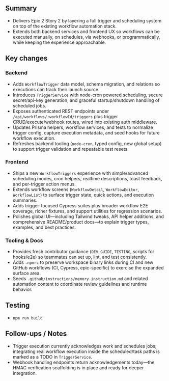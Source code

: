 ## Summary
- Delivers Epic 2 Story 2 by layering a full trigger and scheduling system on top of the existing workflow automation stack.
- Extends both backend services and frontend UX so workflows can be executed manually, on schedules, via webhooks, or programmatically, while keeping the experience approachable.

## Key changes
### Backend
- Adds `WorkflowTrigger` data model, schema migration, and relations so executions can track their launch source.
- Introduces `TriggerService` with node-cron powered scheduling, secure secret/api-key generation, and graceful startup/shutdown handling of scheduled jobs.
- Exposes authenticated REST endpoints under `/api/workflows/:workflowId/triggers` plus trigger CRUD/execute/webhook routes, wired into existing auth middleware.
- Updates Prisma helpers, workflow services, and tests to normalize trigger config, capture execution metadata, and seed hooks for future workflow execution.
- Refreshes backend tooling (`node-cron`, typed config, new global setup) to support trigger validation and repeatable test resets.

### Frontend
- Ships a new `WorkflowTriggers` experience with simple/advanced scheduling modes, cron helpers, realtime descriptions, toast feedback, and per-trigger action menus.
- Extends workflow screens (`WorkflowDetail`, `WorkflowEditor`, `WorkflowList`) to surface trigger state, quick actions, and execution summaries.
- Adds trigger-focused Cypress suites plus broader workflow E2E coverage, richer fixtures, and support utilities for regression scenarios.
- Polishes global UI—including Tailwind tweaks, API helper additions, and comprehensive README/product docs—to explain trigger types, examples, and best practices.

### Tooling & Docs
- Provides fresh contributor guidance (`DEV_GUIDE`, `TESTING`, scripts for hooks/e2e) so teammates can set up, lint, and test consistently.
- Adds `.npmrc` to preserve workspace binary links during CI and new GitHub workflows (CI, Cypress, epic-specific) to exercise the expanded surface area.
- Seeds `.github/instructions/memory.instruction.md` and related automation content to coordinate review guidelines and runtime behavior.

## Testing
- `npm run build`

## Follow-ups / Notes
- Trigger execution currently acknowledges work and schedules jobs; integrating real workflow execution inside the scheduled/task paths is marked as a TODO in `TriggerService`.
- Webhook handling endpoints return acknowledgements today—the HMAC verification scaffolding is in place and ready for deeper integration.
